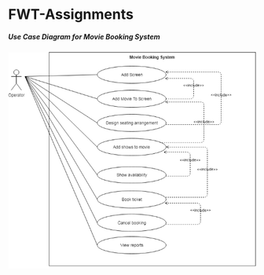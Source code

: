 # FWT-Assignments
##### Use Case Diagram for Movie Booking System
![Event Listener](https://github.com/MaithiliPande/FWT-Assignments/blob/master/MovieBookingSystem-CaseStudy/UMLDiagrams/MovieBookingSystemUseCase%20.png)
